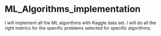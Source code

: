 # ML_Algorithms_implementation
I will implement all the ML algorithms with Kaggle data set. I will do all the right metrics for the specific problems selected for specific algorithms.
